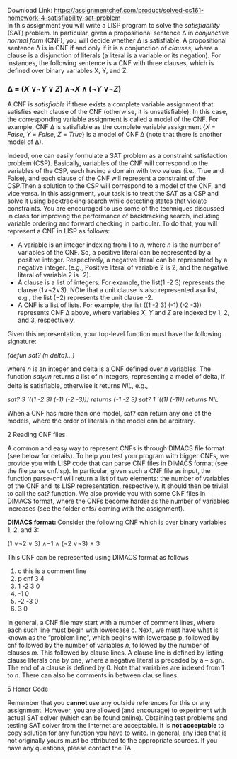 Download Link: https://assignmentchef.com/product/solved-cs161-homework-4-satisfiability-sat-problem
<br>
In this assignment you will write a LISP program to solve the <em>satisfiability </em>(SAT) problem. In particular, given a propositional sentence ∆ in <em>conjunctive normal form </em>(CNF), you will decide whether ∆ is satisfiable. A propositional sentence ∆ is in CNF if and only if it is a conjunction of <em>clauses</em>, where a clause is a disjunction of literals (a literal is a variable or its negation). For instances, the following sentence is a CNF with three clauses, which is defined over binary variables X, Y, and Z.

<h3>∆ = (<em>X </em>∨¬<em>Y </em>∨ <em>Z</em>) ∧¬<em>X </em>∧ (¬<em>Y </em>∨¬<em>Z</em>)</h3>

A CNF is <em>satisfiable </em>if there exists a complete variable assignment that satisfies each clause of the CNF (otherwise, it is unsatisfiable). In this case, the corresponding variable assignment is called a model of the CNF. For example, CNF ∆ is satisfiable as the complete variable assignment {<em>X </em>= <em>False</em>, <em>Y </em>= <em>False</em>, <em>Z </em>= <em>True</em>} is a model of CNF ∆ (note that there is another model of ∆).

Indeed, one can easily formulate a SAT problem as a constraint satisfaction problem (CSP). Basically, variables of the CNF will correspond to the variables of the CSP, each having a domain with two values (i.e., True and False), and each clause of the CNF will represent a constraint of the CSP.Then a solution to the CSP will correspond to a model of the CNF, and vice versa. In this assignment, your task is to treat the SAT as a CSP and solve it using backtracking search while detecting states that violate constraints. You are encouraged to use some of the techniques discussed in class for improving the performance of backtracking search, including variable ordering and forward checking in particular. To do that, you will represent a CNF in LISP as follows:

<ul>

 <li>A variable is an integer indexing from 1 to <em>n</em>, where <em>n </em>is the number of variables of the CNF. So, a positive literal can be represented by a positive integer. Respectively, a negative literal can be represented by a negative integer. (e.g., Positive literal of variable 2 is 2, and the negative literal of variable 2 is -2).</li>

 <li>A clause is a list of integers. For example, the list(1 -2 3) represents the clause (1∨¬2∨3). NOte that a unit clause is also represented asa list, e.g., the list (−2) represents the unit clause -2.</li>

 <li>A CNF is a list of lists. For example, the list ((1 -2 3) (-1) (-2 -3)) represents CNF ∆ above, where variables <em>X</em>, <em>Y </em>and <em>Z </em>are indexed by 1, 2, and 3, respectively.</li>

</ul>

Given this representation, your top-level function must have the following signature:

<em>(defun sat? (n delta)…)</em>

where <em>n </em>is an integer and delta is a CNF defined over <em>n </em>variables. The function <em>sat<sub>f</sub>un </em>returns a list of n integers, representing a model of delta, if delta is satisfiable, otherwise it returns <em>NIL</em>, e.g.,

<em>sat? 3 ’((1 -2 3) (-1) (-2 -3))) returns (-1 -2 3) sat? 1 ’((1) (-1))) returns NIL</em>

When a CNF has more than one model, sat? can return any one of the models, where the order of literals in the model can be arbitrary.

2        Reading CNF files

A common and easy way to represent CNFs is through DIMACS file format (see below for details). To help you test your program with bigger CNFs, we provide you with LISP code that can parse CNF files in DIMACS format (see the file parse cnf.lsp). In particular, given such a CNF file as input, the function parse-cnf will return a list of two elements: the number of variables of the CNF and its LISP representation, respectively. It should then be trivial to call the sat? function. We also provide you with some CNF files in DIMACS format, where the CNFs become harder as the number of variables increases (see the folder cnfs/ coming with the assignment).

<strong>DIMACS format: </strong>Consider the following CNF which is over binary variables 1, 2, and 3:

(1 ∨¬2 ∨ 3) ∧−1 ∧ (¬2 ∨¬3) ∧ 3

This CNF can be represented using DIMACS format as follows

<ol>

 <li>c this is a comment line</li>

 <li>p cnf 3 4</li>

 <li>1 -2 3 0</li>

 <li>-1 0</li>

 <li>-2 -3 0</li>

 <li>3 0</li>

</ol>

In general, a CNF file may start with a number of comment lines, where each such line must begin with lowercase c. Next, we must have what is known as the ”problem line”, which begins with lowercase p, followed by cnf followed by the number of variables <em>n</em>, followed by the number of clauses <em>m</em>. This followed by clause lines. A clause line is defined by listing clause literals one by one, where a negative literal is preceded by a – sign. The end of a clause is defined by 0. Note that variables are indexed from 1 to <em>n</em>. There can also be comments in between clause lines.

5       Honor Code

Remember that you <strong>cannot </strong>use any outside references for this or any assignment. However, you are allowed (and encourage) to experiment with actual SAT solver (which can be found online). Obtaining test problems and testing SAT solver from the Internet are acceptable. It is <strong>not acceptable </strong>to copy solution for any function you have to write. In general, any idea that is not originally yours must be attributed to the appropriate sources. If you have any questions, please contact the TA.